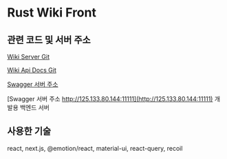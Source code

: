 # Rust Wiki Front

## 관련 코드 및 서버 주소

[Wiki Server Git](https://github.com/myyrakle/rustywiki-server)

[Wiki Api Docs Git](https://github.com/myyrakle/rustywiki-api-document)

[Swagger 서버 주소](http://125.133.80.144:22222)

[Swagger 서버 주소 http://125.133.80.144:11111](http://125.133.80.144:11111) 개발용 백엔드 서버

## 사용한 기술

react, next.js, @emotion/react, material-ui, react-query, recoil
